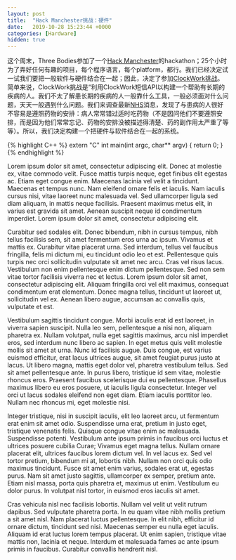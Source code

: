 ```yaml
---
layout: post
title:  "Hack Manchester挑战：硬件"
date:   2019-10-28 15:23:44 +0000
categories: [Hardware]
hidden: true
---
```

这个周末，Three Bodies参加了一个[Hack Manchester](https://www.hac100.com/event/HM2019/)的hackathon；25个小时为了弄好任何有趣的项目，每个程序语言，每个platform，都行。我们已经决定试一试我们要把一般软件与硬件结合在一起；因此，决定了参加[ClockWork挑战](https://www.clockworksms.com/blog/hack-manchester-2019/)。简单来说，ClockWork挑战是“利用ClockWork短信API以构建一个帮助有长期的疾病的人。我们不太了解患长期的疾病的人一般靠什么工具，一般必须面对什么问题，天天一般遇到什么问题。我们来调查最新[NHS](https://www.england.nhs.uk/)消息，发现了与患病的人很好不容易是遵照药物的安排：病人常常错过适时吃药物（不是因问他们不要遵照安排，而是因为他们常常忘记、药物的安排没被描述得清楚、药的副作用太严重了等等）。所以，我们决定构建一个把硬件与软件结合在一起的系统。



{% highlight C++ %}
extern "C" int main(int argc, char** argv) {
  return 0;
}
{% endhighlight %}

Lorem ipsum dolor sit amet, consectetur adipiscing elit. Donec at molestie ex, vitae commodo velit. Fusce mattis turpis neque, eget finibus elit egestas ac. Etiam eget congue enim. Maecenas lacinia vel velit a tincidunt. Maecenas et tempus nunc. Nam eleifend ornare felis et iaculis. Nam iaculis cursus nisi, vitae laoreet nunc malesuada vel. Sed ullamcorper ligula sed diam aliquam, in mattis neque facilisis. Praesent maximus metus elit, in varius est gravida sit amet. Aenean suscipit neque id condimentum imperdiet. Lorem ipsum dolor sit amet, consectetur adipiscing elit.

Curabitur sed sodales elit. Donec bibendum, nibh in cursus tempus, nibh tellus facilisis sem, sit amet fermentum eros urna ac ipsum. Vivamus et mattis ex. Curabitur vitae placerat urna. Sed interdum, tellus vel faucibus fringilla, felis mi dictum mi, eu tincidunt odio leo et est. Pellentesque quis turpis nec orci sollicitudin vulputate sit amet nec arcu. Cras vel risus lacus. Vestibulum non enim pellentesque enim dictum pellentesque. Sed non sem vitae tortor facilisis viverra nec et lectus. Lorem ipsum dolor sit amet, consectetur adipiscing elit. Aliquam fringilla orci vel elit maximus, consequat condimentum erat elementum. Donec magna tellus, tincidunt ut laoreet ut, sollicitudin vel ex. Aenean libero augue, accumsan ac convallis quis, vulputate et est.

Vestibulum sagittis tincidunt congue. Morbi iaculis erat id est laoreet, in viverra sapien suscipit. Nulla leo sem, pellentesque a nisi non, aliquam pharetra ex. Nullam volutpat, nulla eget sagittis maximus, arcu nisl imperdiet eros, sed interdum nunc libero ac sapien. In eget metus quis velit molestie mollis sit amet at urna. Nunc id facilisis augue. Duis congue, est varius euismod efficitur, erat lacus ultrices augue, sit amet feugiat purus justo at lacus. Ut libero magna, mattis eget dolor vel, pharetra vestibulum tellus. Sed sit amet pellentesque ante. In purus libero, tristique id sem vitae, molestie rhoncus eros. Praesent faucibus scelerisque dui eu pellentesque. Phasellus maximus libero eu eros posuere, ut iaculis ligula consectetur. Integer vel orci ut lacus sodales eleifend non eget diam. Etiam iaculis porttitor leo. Nullam nec rhoncus mi, eget molestie nisi.

Integer tristique, nisi in suscipit iaculis, elit leo laoreet arcu, ut fermentum erat enim sit amet odio. Suspendisse urna erat, pretium in justo eget, tristique venenatis felis. Quisque congue vitae enim ac malesuada. Suspendisse potenti. Vestibulum ante ipsum primis in faucibus orci luctus et ultrices posuere cubilia Curae; Vivamus eget magna tellus. Nullam ornare placerat elit, ultrices faucibus lorem dictum vel. In vel lacus ex. Sed vel tortor pretium, bibendum mi at, lobortis nibh. Nullam non orci quis odio maximus tincidunt. Fusce sit amet enim varius, sodales erat ut, egestas purus. Nam sit amet justo sagittis, ullamcorper ex semper, pretium ante. Etiam nisl massa, porta quis pharetra et, maximus ut enim. Vestibulum eu dolor purus. In volutpat nisl tortor, in euismod eros iaculis sit amet.

Cras vehicula nisl nec facilisis lobortis. Nullam vel velit ut velit rutrum dapibus. Sed vulputate pharetra porta. In eu quam vitae nibh mollis pretium a sit amet nisl. Nam placerat luctus pellentesque. In elit nibh, efficitur id ornare dictum, tincidunt sed nisi. Maecenas semper eu nulla eget iaculis. Aliquam id erat luctus lorem tempus placerat. Ut enim sapien, tristique vitae mattis non, lacinia et neque. Interdum et malesuada fames ac ante ipsum primis in faucibus. Curabitur convallis hendrerit nisl.